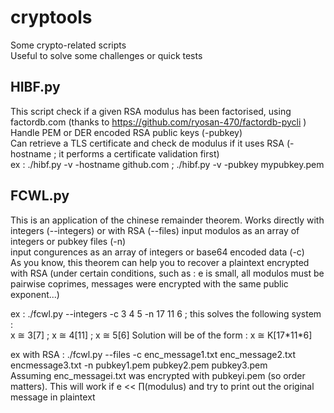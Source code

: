 # cryptools
Some crypto-related scripts  
Useful to solve some challenges or quick tests  


## HIBF.py
This script check if a given RSA modulus has been factorised, using factordb.com (thanks to https://github.com/ryosan-470/factordb-pycli )  
Handle PEM or DER encoded RSA public keys (-pubkey)  
Can retrieve a TLS certificate and check de modulus if it uses RSA (-hostname ; it performs a certificate validation first)  
ex : ./hibf.py -v -hostname github.com ; ./hibf.py -v -pubkey mypubkey.pem 


## FCWL.py
This is an application of the chinese remainder theorem. Works directly with integers (--integers) or with RSA (--files)
input modulos as an array of integers or pubkey files (-n)  
input congurences as an array of integers or base64 encoded data (-c)  
As you know, this theorem can help you to recover a plaintext encrypted with RSA (under certain conditions, such as : e is small, all modulos must be pairwise coprimes, messages were encrypted with the same public exponent...)  

ex : ./fcwl.py --integers -c 3 4 5 -n 17 11 6 ; this solves the following system :  
x ≅ 3[7] ; x ≅ 4[11] ; x ≅ 5[6] 
Solution will be of the form : x ≅ K\[17\*11\*6] 

ex with RSA : ./fcwl.py --files -c enc_message1.txt enc_message2.txt encmessage3.txt -n pubkey1.pem pubkey2.pem pubkey3.pem  
Assuming enc_messagei.txt was encrypted with pubkeyi.pem (so order matters). This will work if e << ∏(modulus) and try to print out the original message in plaintext
